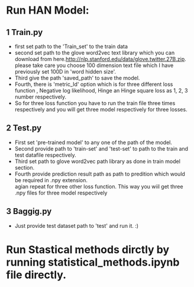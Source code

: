 # Run HAN Model:
## 1 Train.py <br />
- first set path to the 'Train_set' to the train data <br />
- second set path to the glove  word2vec text library which you can download from here.http://nlp.stanford.edu/data/glove.twitter.27B.zip.  please take care you choose 100 dimension text file which I have previously set 100D in 'word hidden size'. <br />
- Third give the path 'saved_path' to save the model. <br />
- Fourth, there is 'metric_Id' option which is for three different loss function , Negative log likelihood, Hinge an Hinge square loss as 1, 2, 3 number respectively. <br />
- So for three loss function you have to run the train file three times respectively and you will get three model respectively for three losses. <br />

## 2 Test.py  <br />
- First set 'pre-trained model' to any one of the path of the model. <br />
- Second provide path to 'train-set' and 'test-set' to path to the train and test datafile respectively. <br />
- Third set path to glove word2vec path library as done in train model section. <br />
- Fourth provide prediction result path as path to predition which would be required in .npy extension.  <br />
agian repeat for three other loss function. This way you wiil get three .npy files for three model respectively<br />

## 3 Baggig.py <br />
- Just provide test dataset path to 'test' and run it. :)

# Run Stastical methods dirctly by running statistical_methods.ipynb file directly.
